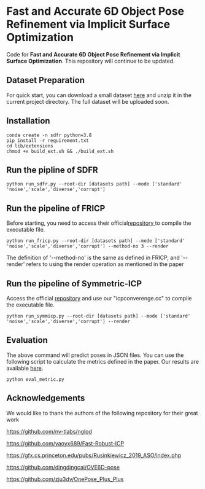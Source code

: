 # Fast and Accurate 6D Object Pose Refinement via Implicit Surface Optimization

Code for **Fast and Accurate 6D Object Pose Refinement via
Implicit Surface Optimization**. 
This repository will continue to be updated.


## Dataset Preparation 

For quick start, you can download a small dataset [here](https://drive.google.com/file/d/1YDvhBv6z5SByF_WaTQVzzL9qz3TyEm6a/view?usp=drive_link) and unzip it in the current project directory.
The full dataset will be uploaded soon. 
## Installation
```
conda create -n sdfr python=3.8
pip install -r requirement.txt
cd lib/extensions
chmod +x build_ext.sh && ./build_ext.sh
```
## Run the pipline of SDFR

```
python run_sdfr.py --root-dir [datasets path] --mode ['standard' 'noise','scale','diverse','corrupt']
```
## Run the pipeline of FRICP
Before starting, you need to access their official[repository ](https://github.com/yaoyx689/Fast-Robust-ICP)  to compile the executable file.
```
python run_fricp.py --root-dir [datasets path] --mode ['standard' 'noise','scale','diverse','corrupt'] --method-no 3 --render
```
The definition of '--method-no' is the same as defined in FRICP, and '--render' refers to using the render operation as mentioned in the paper 

## Run the pipeline of Symmetric-ICP
Access the official [repository](https://gfx.cs.princeton.edu/pubs/Rusinkiewicz_2019_ASO/index.php) and use our "icpconverenge.cc" to compile the executable file.
```
python run_symmicp.py --root-dir [datasets path] --mode ['standard' 'noise','scale','diverse','corrupt'] --render
```
## Evaluation
The above command will predict poses in JSON files. You can use the following script to calculate the metrics defined in the paper. Our results are available [here](https://drive.google.com/file/d/1luA5QuBI9s7wsvDbWqgFpvwUUSJSGSWn/view?usp=drive_link).
```
python eval_metric.py
```

## Acknowledgements

We would like to thank the authors of the following repository for their great work

https://github.com/nv-tlabs/nglod

https://github.com/yaoyx689/Fast-Robust-ICP

https://gfx.cs.princeton.edu/pubs/Rusinkiewicz_2019_ASO/index.php

https://github.com/dingdingcai/OVE6D-pose

https://github.com/zju3dv/OnePose_Plus_Plus
